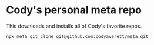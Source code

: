 # Cody's personal meta repo

This downloads and installs all of Cody's favorite repos.

`npx meta git clone git@github.com:codyaverett/meta.git`
